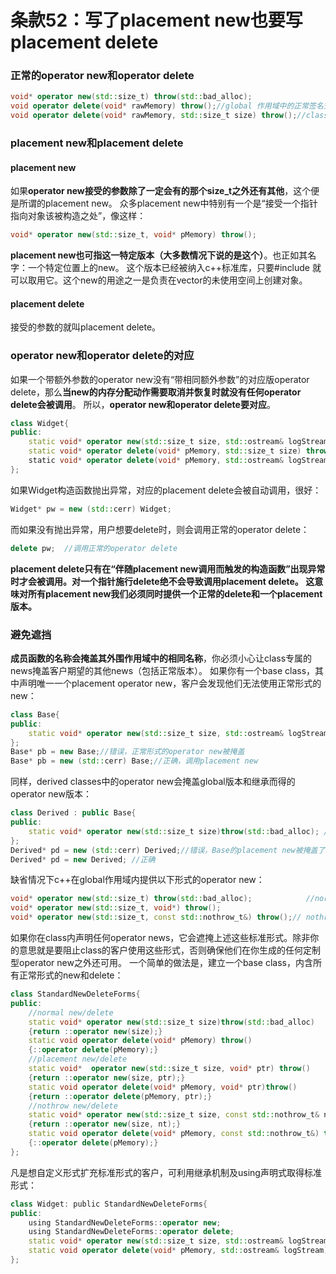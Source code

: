 # 条款52：写了placement new也要写placement delete
### 正常的operator new和operator delete
```c++
void* operator new(std::size_t) throw(std::bad_alloc);
void operator delete(void* rawMemory) throw();//global 作用域中的正常签名式
void operator delete(void* rawMemory, std::size_t size) throw();//class作用域中的典型签名式。
```

### placement new和placement delete
#### placement new
如果**operator new接受的参数除了一定会有的那个size_t之外还有其他**，这个便是所谓的placement new。
众多placement new中特别有一个是“接受一个指针指向对象该被构造之处”，像这样：
```c++
void* operator new(std::size_t, void* pMemory) throw();
```
**placement new也可指这一特定版本（大多数情况下说的是这个）**。也正如其名字：一个特定位置上的new。
这个版本已经被纳入c++标准库，只要#include <new>就可以取用它。这个new的用途之一是负责在vector的未使用空间上创建对象。
#### placement delete
接受的参数的就叫placement delete。
### operator new和operator delete的对应
如果一个带额外参数的operator new没有“带相同额外参数”的对应版operator delete，那么**当new的内存分配动作需要取消并恢复时就没有任何operator delete会被调用**。
所以，**operator new和operator delete要对应**。
```c++
class Widget{
public:
    static void* operator new(std::size_t size, std::ostream& logStream) throw(std::bad_alloc);
    static void* operator delete(void* pMemory, std::size_t size) throw();
    static void* operator delete(void* pMemory, std::ostream& logStream) throw();
};
```
如果Widget构造函数抛出异常，对应的placement delete会被自动调用，很好：
```c++
Widget* pw = new (std::cerr) Widget;
```
而如果没有抛出异常，用户想要delete时，则会调用正常的operator delete：
```c++
delete pw;  //调用正常的operator delete
```
**placement delete只有在“伴随placement new调用而触发的构造函数”出现异常时才会被调用。对一个指针施行delete绝不会导致调用placement delete。
这意味对所有placement new我们必须同时提供一个正常的delete和一个placement版本。**
### 避免遮挡
**成员函数的名称会掩盖其外围作用域中的相同名称**，你必须小心让class专属的news掩盖客户期望的其他news（包括正常版本）。
如果你有一个base class，其中声明唯一一个placement operator new，客户会发现他们无法使用正常形式的new：
```c++
class Base{
public:
    static void* operator new(std::size_t size, std::ostream& logStream) throw(std::bad_alloc);//遮掩global版本
};
Base* pb = new Base;//错误，正常形式的operator new被掩盖
Base* pb = new (std::cerr) Base;//正确，调用placement new
```
同样，derived classes中的operator new会掩盖global版本和继承而得的operator new版本：
```c++
class Derived : public Base{
public:
    static void* operator new(std::size_t size)throw(std::bad_alloc); //重新声明正常形式的new
};
Derived* pd = new (std::cerr) Derived;//错误，Base的placement new被掩盖了
Derived* pd = new Derived; //正确
```
缺省情况下c++在global作用域内提供以下形式的operator new：
```c++
void* operator new(std::size_t) throw(std::bad_alloc);            //normal new
void* operator new(std::size_t, void*) throw();                        //placement new
void* operator new(std::size_t, const std::nothrow_t&) throw();// nothrow new
```
如果你在class内声明任何operator news，它会遮掩上述这些标准形式。除非你的意思就是要阻止class的客户使用这些形式，否则确保他们在你生成的任何定制型operator new之外还可用。
一个简单的做法是，建立一个base class，内含所有正常形式的new和delete：
```c++
class StandardNewDeleteForms{
public:
    //normal new/delete    
    static void* operator new(std::size_t size)throw(std::bad_alloc)
    {return ::operator new(size);}
    static void operator delete(void* pMemory) throw()
    {::operator delete(pMemory);}
    //placement new/delete    
    static void*  operator new(std::size_t size, void* ptr) throw()
    {return ::operator new(size, ptr);}
    static void operator delete(void* pMemory, void* ptr)throw()
    {return ::operator delete(pMemory, ptr);}
    //nothrow new/delete
    static void* operator new(std::size_t size, const std::nothrow_t& nt)throw()
    {return ::operator new(size, nt);}
    static void operator delete(void* pMemory, const std::nothrow_t&) throw()
    {::operator delete(pMemory);}
};
```
凡是想自定义形式扩充标准形式的客户，可利用继承机制及using声明式取得标准形式：
```c++
class Widget: public StandardNewDeleteForms{
public:
    using StandardNewDeleteForms::operator new;
    using StandardNewDeleteForms::operator delete;
    static void* operator new(std::size_t size, std::ostream& logStream) throw(std::bad_alloc);
    static void operator delete(void* pMemory, std::ostream& logStream) throw();
};
```